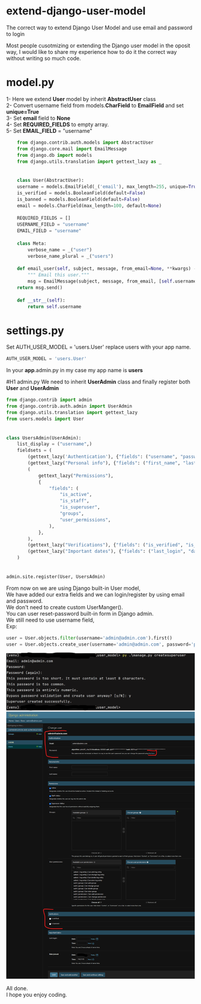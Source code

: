 # extend-django-user-model
The correct way to extend Django User Model and use email and password to login


Most people cusotmizing or extending the Django user model in the oposit way,
I would like to share my experience how to do it the correct way without writing so much code.

# model.py
1- Here we extend **User** model by inherit **AbstractUser** class<br>
2- Convert username field from models.**CharField** to **EmailField** and set  **unique=True**<br>
3- Set **email** field to **None**<br>
4- Set **REQUIRED_FIELDS** to empty array.<br>
5- Set **EMAIL_FIELD** = "username"<br>

```py
	from django.contrib.auth.models import AbstractUser
	from django.core.mail import EmailMessage
	from django.db import models
	from django.utils.translation import gettext_lazy as _
	
	
	class User(AbstractUser):
	username = models.EmailField(_('email'), max_length=255, unique=True)
	is_verified = models.BooleanField(default=False)
	is_banned = models.BooleanField(default=False)
	email = models.CharField(max_length=100, default=None)

	REQUIRED_FIELDS = []
	USERNAME_FIELD = "username"
	EMAIL_FIELD = "username"
	
	class Meta:
		verbose_name = _("user")
		verbose_name_plural = _("users")
	
	def email_user(self, subject, message, from_email=None, **kwargs) -> int:
		""" Email this user."""
		msg = EmailMessage(subject, message, from_email, [self.username], **kwargs)
	return msg.send()
	
	def __str__(self):
		return self.username
```
# settings.py
Set AUTH_USER_MODEL = 'users.User' replace users with your app name.
```py
AUTH_USER_MODEL = 'users.User'
```

In your **app**.admin.py in my case my app name is **users**

#H1 admin.py
We need to inherit **UserAdmin** class and finally register both **User** and **UserAdmin**

```py
from django.contrib import admin
from django.contrib.auth.admin import UserAdmin
from django.utils.translation import gettext_lazy
from users.models import User


class UsersAdmin(UserAdmin):
    list_display = ("username",)
    fieldsets = (
        (gettext_lazy('Authentication'), {"fields": ("username", "password")}),
        (gettext_lazy("Personal info"), {"fields": ("first_name", "last_name")}),
        (
            gettext_lazy("Permissions"),
            {
                "fields": (
                    "is_active",
                    "is_staff",
                    "is_superuser",
                    "groups",
                    "user_permissions",
                ),
            },
        ),
        (gettext_lazy("Verifications"), {"fields": ("is_verified", "is_banned")}),
        (gettext_lazy("Important dates"), {"fields": ("last_login", "date_joined")}),
    )


admin.site.register(User, UsersAdmin)
```

From now on we are using Django built-in User model,<br>
We have added our extra fields and we can login/register by using email and password.<br>
We don't need to create custom UserManger().<br>
You can user reset-password built-in form in Django admin.<br>
We still need to use username field,<br>
Exp: 
```py
user = User.objects.filter(username='admin@admin.com').first()
user = User.objects.create_user(username='admin@admin.com', password='password')
```


![](https://github.com/residentcode/extend-django-user-model/blob/main/create-superuser.png)
![](https://github.com/residentcode/extend-django-user-model/blob/main/user_admin.png)

All done. <br>
I hope you enjoy coding.

